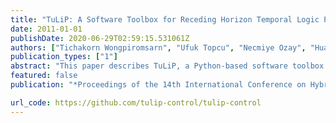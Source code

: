 ```yaml
---
title: "TuLiP: A Software Toolbox for Receding Horizon Temporal Logic Planning"
date: 2011-01-01
publishDate: 2020-06-29T02:59:15.531061Z
authors: ["Tichakorn Wongpiromsarn", "Ufuk Topcu", "Necmiye Ozay", "Huan Xu", "Richard M. Murray"]
publication_types: ["1"]
abstract: "This paper describes TuLiP, a Python-based software toolbox for the synthesis of embedded control software that is provably correct with respect to an expressive subset of linear temporal logic (LTL) specifications. TuLiP combines routines for (1) finite state abstraction of control systems, (2) digital design synthesis from LTL specifications, and (3) receding horizon planning. The underlying digital design synthesis routine treats the environment as adversary; hence, the resulting controller is guaranteed to be correct for any admissible environment profile. TuLiP applies the receding horizon framework, allowing the synthesis problem to be broken into a set of smaller problems, and consequently alleviating the computational complexity of the synthesis procedure, while preserving the correctness guarantee."
featured: false
publication: "*Proceedings of the 14th International Conference on Hybrid Systems: Computation and Control*"

url_code: https://github.com/tulip-control/tulip-control
---
```

